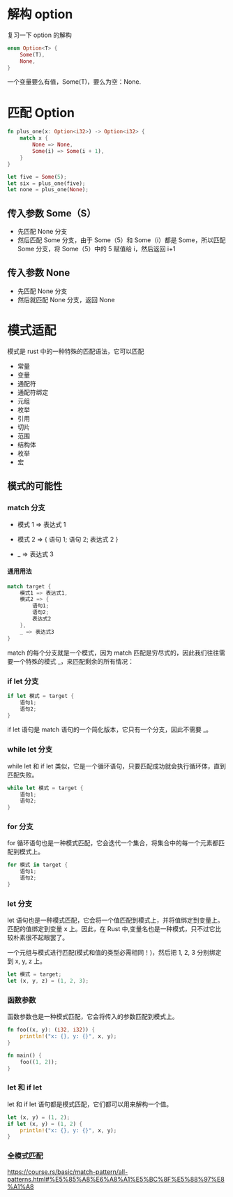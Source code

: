 # 解构 option

复习一下 option 的解构

```rust
enum Option<T> {
    Some(T),
    None,
}
```

一个变量要么有值，Some(T)，要么为空：None.

# 匹配 Option<T>

```rust
fn plus_one(x: Option<i32>) -> Option<i32> {
    match x {
        None => None,
        Some(i) => Some(i + 1),
    }
}

let five = Some(5);
let six = plus_one(five);
let none = plus_one(None);
```

## 传入参数 Some（S）

- 先匹配 None 分支
- 然后匹配 Some 分支，由于 Some（5）和 Some（i）都是 Some，所以匹配 Some 分支，将 Some（5）中的 5 赋值给 i，然后返回 i+1

## 传入参数 None

- 先匹配 None 分支
- 然后就匹配 None 分支，返回 None

# 模式适配

模式是 rust 中的一种特殊的匹配语法，它可以匹配

- 常量
- 变量
- 通配符
- 通配符绑定
- 元组
- 枚举
- 引用
- 切片
- 范围
- 结构体
- 枚举
- 宏

## 模式的可能性

### match 分支

- 模式 1 => 表达式 1
- 模式 2 => {
  语句 1;
  语句 2;
  表达式 2
  }

- \_ => 表达式 3

#### 通用用法

```rust
match target {
    模式1 => 表达式1,
    模式2 => {
        语句1;
        语句2;
        表达式2
    },
    _ => 表达式3
}
```

match 的每个分支就是一个模式，因为 match 匹配是穷尽式的，因此我们往往需要一个特殊的模式 \_，来匹配剩余的所有情况：

### if let 分支

```rust
if let 模式 = target {
    语句1;
    语句2;
}
```

if let 语句是 match 语句的一个简化版本，它只有一个分支，因此不需要 \_。

### while let 分支

while let 和 if let 类似，它是一个循环语句，只要匹配成功就会执行循环体，直到匹配失败。

```rust
while let 模式 = target {
    语句1;
    语句2;
}
```

### for 分支

for 循环语句也是一种模式匹配，它会迭代一个集合，将集合中的每一个元素都匹配到模式上。

```rust
for 模式 in target {
    语句1;
    语句2;
}
```

### let 分支

let 语句也是一种模式匹配，它会将一个值匹配到模式上，并将值绑定到变量上。
匹配的值绑定到变量 x 上。因此，在 Rust 中,变量名也是一种模式，只不过它比较朴素很不起眼罢了。

一个元组与模式进行匹配(模式和值的类型必需相同！)，然后把 1, 2, 3 分别绑定到 x, y, z 上。

```rust
let 模式 = target;
let (x, y, z) = (1, 2, 3);
```

### 函数参数

函数参数也是一种模式匹配，它会将传入的参数匹配到模式上。

```rust
fn foo((x, y): (i32, i32)) {
    println!("x: {}, y: {}", x, y);
}

fn main() {
    foo((1, 2));
}
```

### let 和 if let

let 和 if let 语句都是模式匹配，它们都可以用来解构一个值。

```rust
let (x, y) = (1, 2);
if let (x, y) = (1, 2) {
    println!("x: {}, y: {}", x, y);
}
```

### 全模式匹配

https://course.rs/basic/match-pattern/all-patterns.html#%E5%85%A8%E6%A8%A1%E5%BC%8F%E5%88%97%E8%A1%A8
